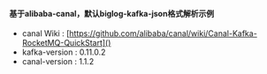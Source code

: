 #### 基于alibaba-canal，默认biglog-kafka-json格式解析示例
*  canal Wiki : [https://github.com/alibaba/canal/wiki/Canal-Kafka-RocketMQ-QuickStart]()
*  kafka-version : 0.11.0.2
*  canal-version : 1.1.2